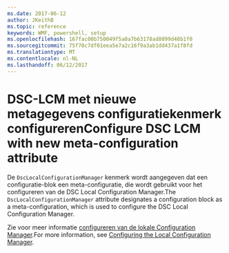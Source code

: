 ```yaml
---
ms.date: 2017-06-12
author: JKeithB
ms.topic: reference
keywords: WMF, powershell, setup
ms.openlocfilehash: 167fac00b750049f5a0a7b63178ad8099d48b1f0
ms.sourcegitcommit: 75f70c7df01eea5e7a2c16f9a3ab1dd437a1f8fd
ms.translationtype: MT
ms.contentlocale: nl-NL
ms.lasthandoff: 06/12/2017
---
```

# <a name="configure-dsc-lcm-with-new-meta-configuration-attribute"></a><span data-ttu-id="c9dcb-102">DSC-LCM met nieuwe metagegevens configuratiekenmerk configureren</span><span class="sxs-lookup"><span data-stu-id="c9dcb-102">Configure DSC LCM with new meta-configuration attribute</span></span>

<span data-ttu-id="c9dcb-103">De `DscLocalConfigurationManager` kenmerk wordt aangegeven dat een configuratie-blok een meta-configuratie, die wordt gebruikt voor het configureren van de DSC Local Configuration Manager.</span><span class="sxs-lookup"><span data-stu-id="c9dcb-103">The `DscLocalConfigurationManager` attribute designates a configuration block as a meta-configuration, which is used to configure the DSC Local Configuration Manager.</span></span> 

<span data-ttu-id="c9dcb-104">Zie voor meer informatie [configureren van de lokale Configuration Manager](https://msdn.microsoft.com/powershell/dsc/metaconfig).</span><span class="sxs-lookup"><span data-stu-id="c9dcb-104">For more information, see [Configuring the Local Configuration Manager](https://msdn.microsoft.com/powershell/dsc/metaconfig).</span></span>

